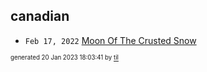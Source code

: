 ## canadian


* <code>Feb 17, 2022</code> [Moon Of The Crusted Snow](2022-02-17T22-55-17-moon-of-the-crusted-snow.md)

<sup><sub>generated 20 Jan 2023 18:03:41 by <a href='https://github.com/senorprogrammer/til'>til</a></sub></sup>
